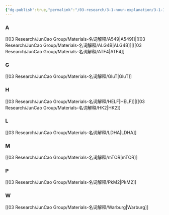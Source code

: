 ```yaml
---
{"dg-publish":true,"permalink":"/03-research/3-1-noun-explanation/3-1-1-noun-explanation-1-1-jun-cao-group/","tags":["Reserch/名词解释group1"]}
---
```


### A
[[03 Research/JunCao Group/Materials-名词解释/A549\|A549]]|[[03 Research/JunCao Group/Materials-名词解释/ALG4B\|ALG4B]]|[[03 Research/JunCao Group/Materials-名词解释/ATF4\|ATF4]]
### G
[[03 Research/JunCao Group/Materials-名词解释/GluT\|GluT]]
### H
[[03 Research/JunCao Group/Materials-名词解释/HELF\|HELF]]|[[03 Research/JunCao Group/Materials-名词解释/HK2\|HK2]]
### L
[[03 Research/JunCao Group/Materials-名词解释/LDHA\|LDHA]]
### M
[[03 Research/JunCao Group/Materials-名词解释/mTOR\|mTOR]]
### P
[[03 Research/JunCao Group/Materials-名词解释/PkM2\|PkM2]]
### W
[[03 Research/JunCao Group/Materials-名词解释/Warburg\|Warburg]]

